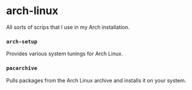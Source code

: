 # arch-linux

All sorts of scrips that I use in my Arch installation.

### `arch-setup`

Provides various system tunings for Arch Linux.

### `pacarchive`

Pulls packages from the Arch Linux archive and installs it on your system.
